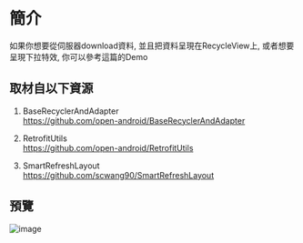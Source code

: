 簡介
======

如果你想要從伺服器download資料, 並且把資料呈現在RecycleView上, 或者想要呈現下拉特效, 你可以參考這篇的Demo

取材自以下資源
--------
1. BaseRecyclerAndAdapter                                         
https://github.com/open-android/BaseRecyclerAndAdapter                        

2. RetrofitUtils                                         
https://github.com/open-android/RetrofitUtils                  

3. SmartRefreshLayout                                         
https://github.com/scwang90/SmartRefreshLayout          


預覽
--------
![image](http://i.imgur.com/wcYidhP.jpg)  
  





